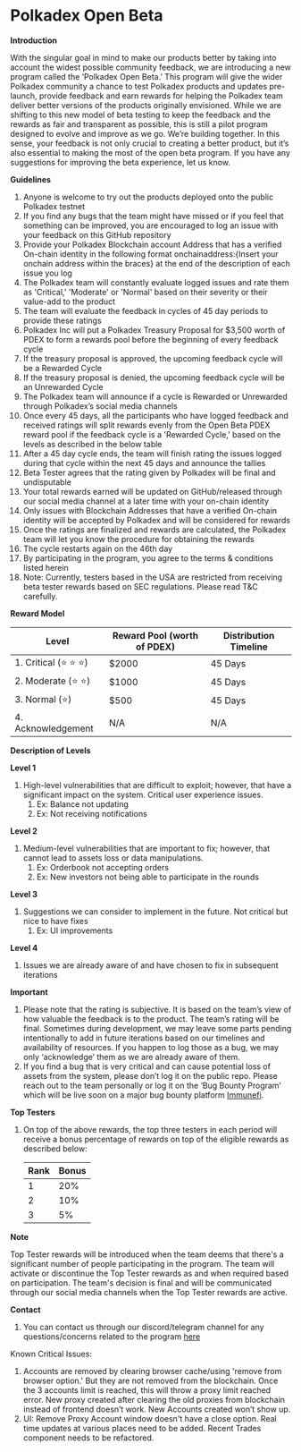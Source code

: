 # Polkadex Open Beta

**Introduction**

With the singular goal in mind to make our products better by taking into account the widest possible community feedback, we are introducing a new program called the ‘Polkadex Open Beta.’ This program will give the wider Polkadex community a chance to test Polkadex products and updates pre-launch, provide feedback and earn rewards for helping the Polkadex team deliver better versions of the products originally envisioned. While we are shifting to this new model of beta testing to keep the feedback and the rewards as fair and transparent as possible, this is still a pilot program designed to evolve and improve as we go. We’re building together. In this sense, your feedback is not only crucial to creating a better product, but it’s also essential to making the most of the open beta program. If you have any suggestions for improving the beta experience, let us know.

****Guidelines****

1. Anyone is welcome to try out the products deployed onto the public Polkadex testnet
2. If you find any bugs that the team might have missed or if you feel that something can be improved, you are encouraged to log an issue with your feedback on this GitHub repository
3. Provide your Polkadex Blockchain account Address that has a verified On-chain identity in the following format onchainaddress:{Insert your onchain address within the braces} at the end of the description of each issue you log
4. The Polkadex team will constantly evaluate logged issues and rate them as 'Critical,' 'Moderate' or 'Normal' based on their severity or their value-add to the product
5. The team will evaluate the feedback in cycles of 45 day periods to provide these ratings
6. Polkadex Inc will put a Polkadex Treasury Proposal for $3,500 worth of PDEX to form a rewards pool before the beginning of every feedback cycle
7. If the treasury proposal is approved, the upcoming feedback cycle will be a Rewarded Cycle
8. If the treasury proposal is denied, the upcoming feedback cycle will be an Unrewarded Cycle
9. The Polkadex team will announce if a cycle is Rewarded or Unrewarded through Polkadex’s social media channels
10. Once every 45 days, all the participants who have logged feedback and received ratings will split rewards evenly from the Open Beta PDEX reward pool if the feedback cycle is a 'Rewarded Cycle,' based on the levels as described in the below table
11. After a 45 day cycle ends, the team will finish rating the issues logged during that cycle within the next 45 days and announce the tallies
12. Beta Tester agrees that the rating given by Polkadex will be final and undisputable
13. Your total rewards earned will be updated on GitHub/released through our social media channel at a later time with your on-chain identity
14. Only issues with Blockchain Addresses that have a verified On-chain identity will be accepted by Polkadex and will be considered for rewards
15. Once the ratings are finalized and rewards are calculated, the Polkadex team will let you know the procedure for obtaining the rewards
16. The cycle restarts again on the 46th day
17. By participating in the program, you agree to the terms & conditions listed herein
18. Note: Currently, testers based in the USA are restricted from receiving beta tester rewards based on SEC regulations. Please read T&C carefully.

**Reward Model**

| Level | Reward Pool (worth of PDEX) | Distribution Timeline |
| --- | --- | --- |
| 1. Critical (⭐️ ⭐️ ⭐️)  | $2000 | 45 Days |
| 2. Moderate (⭐️ ⭐️) | $1000 | 45 Days |
| 3. Normal (⭐️) | $500 | 45 Days |
| 4. Acknowledgement | N/A | N/A |

**Description of Levels**

**Level 1**

1. High-level vulnerabilities that are difficult to exploit; however, that have a significant impact on the system. Critical user experience issues.
    1. Ex: Balance not updating
    2. Ex: Not receiving notifications

**Level 2**

1. Medium-level vulnerabilities that are important to fix; however, that cannot lead to assets loss or data manipulations.
    1. Ex: Orderbook not accepting orders
    2. Ex: New investors not being able to participate in the rounds

**Level 3**

1. Suggestions we can consider to implement in the future. Not critical but nice to have fixes
    1. Ex: UI improvements

**Level 4**

1. Issues we are already aware of and have chosen to fix in subsequent iterations

**Important**

1. Please note that the rating is subjective. It is based on the team’s view of how valuable the feedback is to the product. The team’s rating will be final. Sometimes during development, we may leave some parts pending intentionally to add in future iterations based on our timelines and availability of resources. If you happen to log those as a bug, we may only ‘acknowledge’ them as we are already aware of them.
2. If you find a bug that is very critical and can cause potential loss of assets from the system, please don’t log it on the public repo. Please reach out to the team personally or log it on the ‘Bug Bounty Program’ which will be live soon on a major bug bounty platform [Immunefi](https://immunefi.com/).

**Top Testers**

1. On top of the above rewards, the top three testers in each period will receive a bonus percentage of rewards on top of the eligible rewards as described below:
    
    
    | Rank | Bonus |
    | --- | --- |
    | 1 | 20% |
    | 2 | 10% |
    | 3 | 5% |

**Note**

Top Tester rewards will be introduced when the team deems that there's a significant number of people participating in the program. The team will activate or discontinue the Top Tester rewards as and when required based on participation. The team's decision is final and will be communicated through our social media channels when the Top Tester rewards are active.

**Contact**

1. You can contact us through our discord/telegram channel for any questions/concerns related to the program [here](https://discord.gg/mVvTSBE3JY)

Known Critical Issues: 
1. Accounts are removed by clearing browser cache/using 'remove from browser option.' But they are not removed from the blockchain. Once the 3 accounts limit is reached, this will throw a proxy limit reached error. New proxy created after clearing the old proxies from blockchain instead of frontend doesn’t work. New Accounts created won’t show up.
2. UI: Remove Proxy Account window doesn't have a close option. Real time updates at various places need to be added. Recent Trades component needs to be refactored.
